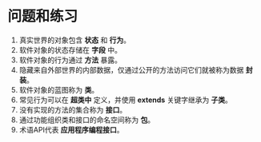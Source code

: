 # 问题和练习

1. 真实世界的对象包含 **状态** 和 **行为**。
2. 软件对象的状态存储在 **字段** 中。
3. 软件对象的行为通过 **方法** 暴露。
4. 隐藏来自外部世界的内部数据，仅通过公开的方法访问它们就被称为数据 **封装**。
5. 软件对象的蓝图称为 **类**。
6. 常见行为可以在 **超类中** 定义，并使用 **extends** 关键字继承为 **子类**。
7. 没有实现的方法的集合称为 **接口**。
8. 通过功能组织类和接口的命名空间称为 **包**。
9. 术语API代表 **应用程序编程接口**。
